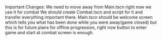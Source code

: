 Important Changes:
We need to move away from Main.tscn right now we use it for combat 
We should create Combat.tscn and script for it and transfer everything important there.
Main.tscn should be welcome screen which tells you what has been done while you were away(game closed) but this is for future plans for offline progression, right now button to enter game and start at combat screen is enough.